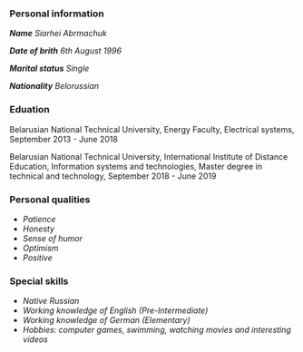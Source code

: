 ### Personal information

***Name*** *Siarhei Abrmachuk*

***Date of brith*** *6th August 1996*

***Marital status*** *Single*

***Nationality***	*Belorussian*

### Eduation

Belarusian National Technical University,  Energy Faculty, Electrical systems, September 2013 - June 2018

Belarusian National Technical University,  International Institute of Distance Education, Information systems and technologies, Master degree in technical and technology, September 2018 - June 2019

### Personal qualities

- *Patience*
- *Honesty*
- *Sense of humor*
- *Optimism*
- *Positive*

### Special skills

- *Native Russian*
- *Working knowledge of English (Pre-Intermediate)*
- *Working knowledge of German (Elementary)*
- *Hobbies: computer games, swimming, watching movies and interesting videos*
